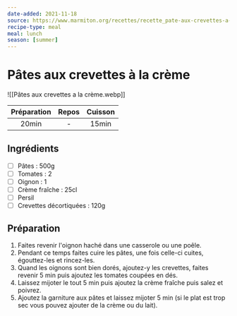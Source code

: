 ```yaml
---
date-added: 2021-11-18
source: https://www.marmiton.org/recettes/recette_pate-aux-crevettes-a-la-creme_171330.aspx
recipe-type: meal
meal: lunch
season: [summer]
---
```


# Pâtes aux crevettes à la crème

![[Pâtes aux crevettes a la crème.webp]]

| Préparation | Repos | Cuisson |
|:-----------:|:-----:|:-------:|
|    20min    |   -   |  15min  |

## Ingrédients

- [ ] Pâtes : 500g
- [ ] Tomates : 2
- [ ] Oignon : 1
- [ ] Crème fraîche : 25cl
- [ ] Persil
- [ ] Crevettes décortiquées : 120g

## Préparation

1. Faites revenir l'oignon haché dans une casserole ou une poêle.
2. Pendant ce temps faites cuire les pâtes, une fois celle-ci cuites, égouttez-les et rincez-les.
3. Quand les oignons sont bien dorés, ajoutez-y les crevettes, faites revenir 5 min puis ajoutez les tomates coupées en dés.
4. Laissez mijoter le tout 5 min puis ajoutez la crème fraîche puis salez et poivrez.
5. Ajoutez la garniture aux pâtes et laissez mijoter 5 min (si le plat est trop sec vous pouvez ajouter de la crème ou du lait).
